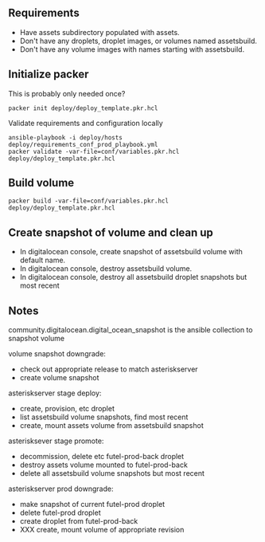 ## Requirements

- Have assets subdirectory populated with assets.
- Don't have any droplets, droplet images, or volumes named assetsbuild.
- Don't have any volume images with names starting with assetsbuild.

## Initialize packer

This is probably only needed once?

    packer init deploy/deploy_template.pkr.hcl

Validate requirements and configuration locally

    ansible-playbook -i deploy/hosts deploy/requirements_conf_prod_playbook.yml
    packer validate -var-file=conf/variables.pkr.hcl deploy/deploy_template.pkr.hcl

## Build volume

    packer build -var-file=conf/variables.pkr.hcl deploy/deploy_template.pkr.hcl

## Create snapshot of volume and clean up

- In digitalocean console, create snapshot of assetsbuild volume with default name.
- In digitalocean console, destroy assetsbuild volume.
- In digitalocean console, destroy all assetsbuild droplet snapshots but most recent

## Notes

community.digitalocean.digital_ocean_snapshot is the ansible collection to snapshot volume

volume snapshot downgrade:
- check out appropriate release to match asteriskserver
- create volume snapshot

asteriskserver stage deploy:
- create, provision, etc droplet
- list assetsbuild volume snapshots, find most recent
- create, mount assets volume from assetsbuild snapshot

asterisksever stage promote:
- decommission, delete etc futel-prod-back droplet
- destroy assets volume mounted to futel-prod-back
- delete all assetsbuild volume snapshots but most recent

asteriskserver prod downgrade:
- make snapshot of current futel-prod droplet
- delete futel-prod droplet
- create droplet from futel-prod-back
- XXX create, mount volume of appropriate revision
